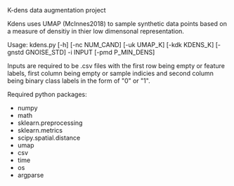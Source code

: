 K-dens data augmentation project

Kdens uses UMAP (McInnes2018) to sample synthetic data points based on a measure of densitiy in thier low dimensonal representation.


Usage:
kdens.py [-h] [-nc NUM_CAND] [-uk UMAP_K] [-kdk KDENS_K] [-gnstd GNOISE_STD] -i INPUT [-pmd P_MIN_DENS]

Inputs are required to be .csv files with the first row being empty or feature labels, first column being empty or sample indicies 
and second column being binary class labels in the form of "0" or "1".

Required python packages:
- numpy 
- math
- sklearn.preprocessing 
- sklearn.metrics
- scipy.spatial.distance 
- umap
- csv
- time
- os
- argparse
